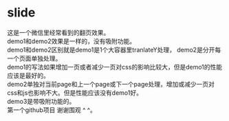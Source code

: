 slide
=====
这是一个微信里经常看到的翻页效果。<br/>
demo1和demo2效果是一样的，没有吸附功能。<br/>
demo1和demo2区别就是demo1是1个大容器里tranlateY处理， demo2是分开每一个页面单独处理。<br/>
demo1的写法如果增加一页或者减少一页对css的影响比较大，但是demo1的性能应该是最好的。<br/>
demo2单独对当前page和上一个page或下一个page处理，增加或减少一页对css和js也影响不大。但是性能应该没有demo1好。<br/>
demo3是带吸附功能的。<br/>
第一个github项目 谢谢围观 ^ ^。<br/>
